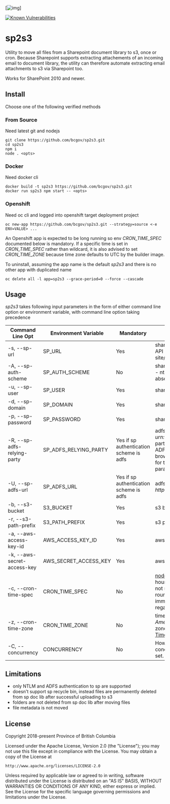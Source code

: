 [![img](https://img.shields.io/badge/Lifecycle-Stable-97ca00)]

[![Known Vulnerabilities](https://snyk.io/test/github/bcgov/sp2s3/badge.svg?targetFile=package.json)](https://snyk.io/test/github/bcgov/sp2s3?targetFile=package.json)

# sp2s3
Utility to move all files from a Sharepoint document library to s3, once or cron. Because Sharepoint supports extracting attachements of an incoming email to document library, the utility can therefore automate extracting email attachments to s3 via Sharepoint too.

Works for SharePoint 2010 and newer.

## Install
Choose one of the following verified methods

### From Source
Need latest git and nodejs

```
git clone https://github.com/bcgov/sp2s3.git
cd sp2s3
npm i
node . <opts>
```

### Docker
Need docker cli

```
docker build -t sp2s3 https://github.com/bcgov/sp2s3.git
docker run sp2s3 npm start -- <opts>
```

### Openshift
Need oc cli and logged into openshift target deployment project

```
oc new-app https://github.com/bcgov/sp2s3.git --strategy=source <-e ENV=VALUE> ...
```
An Openshift app is expected to be long running so env *CRON_TIME_SPEC* documented below is mandatory. If a specific time is set in *CRON_TIME_SPEC* rather than wildcard, it is also advised to set *CRON_TIME_ZONE* because time zone defaults to UTC by the builder image.

To uninstall, assuming the app name is the default *sp2s3* and there is no other app with duplicated name

```
oc delete all -l app=sp2s3 --grace-period=0 --force --cascade
```

## Usage
*sp2s3* takes following input parameters in the form of either command line option or environment variable, with command line option taking precedence

| Command Line Opt           | Environment Variable  | Mandatory | Description                                                                                                    |
|----------------------------|-----------------------|-----------|----------------------------------------------------------------------------------------------------------------|
| -s, --sp-url                | SP_URL                | Yes       | sharepoint document library REST API url, for example https://my-site/_vti_bin/ListData.svc/mydoclib                   |
| -A, --sp-auth-scheme               | SP_AUTH_SCHEME                | No       | sharepoint authentication scheme - ntlm or adfs. Default to ntlm if absent                 |
| -u, --sp-user               | SP_USER               | Yes       | sharepoint login user name                                                                                     |
| -d, --sp-domain             | SP_DOMAIN             | Yes       | sharepoint login user domain                                                                                   |
| -p, --sp-password           | SP_PASSWORD           | Yes       | sharepoint login password                                                                                      |
| -R, --sp-adfs-relying-party           | SP_ADFS_RELYING_PARTY           | Yes if sp authentication scheme is adfs       | adfs relying party, for example *urn:&lt;myorg>* . To get relying party, inspect the http request to ADFS server by opening the browser web debug console. Look for the *wtrealm* query string parameter as shown ![wtrealm](./wtrealm.png) |
| -U, --sp-adfs-url           | SP_ADFS_URL           | Yes if sp authentication scheme is adfs       | adfs URL, for example *https://<span></span>sts3.&lt;myorg>* |
| -b, --s3-bucket             | S3_BUCKET             | Yes       | s3 bucket                                                                                                      |
| -r, --s3-path-prefix        | S3_PATH_PREFIX        | Yes       | s3 path prefix                                                                                                 |
| -a, --aws-access-key-id     | AWS_ACCESS_KEY_ID     | Yes       | aws access key id                                                                                              |
| -k, --aws-secret-access-key | AWS_SECRET_ACCESS_KEY | Yes       | aws secret access key                                                                                          |
| -c, --cron-time-spec        | CRON_TIME_SPEC        | No        | [node cron patterns](https://github.com/kelektiv/node-cron#available-cron-patterns). *0 0 \* \* \* \** as hourly on the hour, for example. If not set then run once. If set, a round of operation is performed immediately upon launching regardless of time spec. |
| -z, --cron-time-zone        | CRON_TIME_ZONE        | No        | time zone such as *America/Los_Angeles*. All time zones are available at [Moment Timezone](http://momentjs.com/timezone/).  |
| -C, --concurrency        | CONCURRENCY        | No        | How many files are processed concurrently? Default to 10 if not set. |

## Limitations

* only NTLM and ADFS authentication to sp are supported
* doesn't support sp recycle bin, instead files are permanently deleted from sp doc lib after successful uploading to s3
* folders are not deleted from sp doc lib after moving files
* file metadata is not moved

## License

Copyright 2018-present Province of British Columbia

Licensed under the Apache License, Version 2.0 (the "License");
you may not use this file except in compliance with the License.
You may obtain a copy of the License at 

    http://www.apache.org/licenses/LICENSE-2.0

Unless required by applicable law or agreed to in writing, software
distributed under the License is distributed on an "AS IS" BASIS,
WITHOUT WARRANTIES OR CONDITIONS OF ANY KIND, either express or implied.
See the License for the specific language governing permissions and
limitations under the License.
